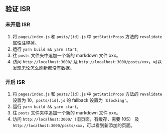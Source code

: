 ## 验证 ISR
### 未开启 ISR
1. 将 `pages/index.js` 和 `posts/[id].js` 中 `getStaticProps` 方法的 `revalidate` 属性注释掉。
2. 运行 `yarn build && yarn start`。
3. 往 `posts` 文件夹中追加一个新的 markdown 文件 xxx。
4. 访问 `http://localhost:3000/` 及 `http://localhost:3000/posts/xxx`，可以发现无论怎么刷新都没有数据。

### 开启 ISR
1. 将 `pages/index.js` 和 `posts/[id].js` 中 `getStaticProps` 方法的 `revalidate` 设置为 10，`posts/[id].js` 的 fallback 设置为 `'blocking'`。
2. 运行 `yarn build && yarn start`。
3. 往 `posts` 文件夹中追加一个新的 markdown 文件 xxx。
4. 访问 `http://localhost:3000/`（旧页面，有缓存，需要 10S） 及 `http://localhost:3000/posts/xxx`，可以看到新添加的页面。
